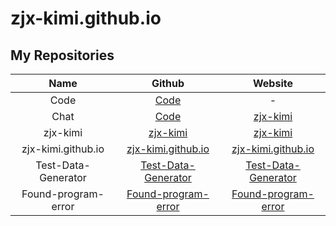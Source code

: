 # zjx-kimi.github.io
## My Repositories


|       Name         |                                    Github                                 |                                Website                                |
| :----------------: | :-----------------------------------------------------------------------: | :-------------------------------------------------------------------: |
|       Code         | [Code](https://github.com/zjx-kimi/Code)                                  |                                   -                                   |
|       Chat         | [Code](https://github.com/zjx-kimi/Chat)                                  |  [zjx-kimi](https://zjx-kimi.github.io/Chat)                      | 
|      zjx-kimi      | [zjx-kimi](https://github.com/zjx-kimi/zjx-kimi)                          |  [zjx-kimi](https://zjx-kimi.github.io/zjx-kimi)                      |
| zjx-kimi.github.io | [zjx-kimi.github.io](https://github.com/zjx-kimi/zjx-kimi.github.io)      |  [zjx-kimi.github.io](https://zjx-kimi.github.io/zjx-kimi.github.io)  |
|Test-Data-Generator | [Test-Data-Generator](https://github.com/zjx-kimi/Test-Data-Generator)    |  [Test-Data-Generator](https://zjx-kimi.github.io/Test-Data-Generator)|
|Found-program-error | [Found-program-error](https://github.com/zjx-kimi/Found-program-error)    |  [Found-program-error](https://zjx-kimi.github.io/Found-program-error)|

